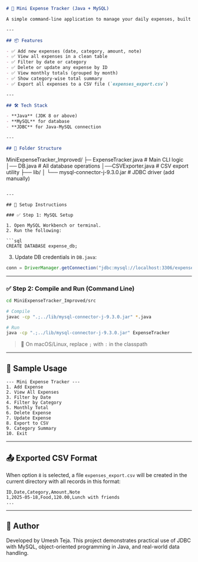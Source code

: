 ```markdown
# 💸 Mini Expense Tracker (Java + MySQL)

A simple command-line application to manage your daily expenses, built using Java and MySQL. It supports adding, updating, deleting, viewing, exporting, and analyzing expenses directly from the terminal.

---

## 📦 Features

- ✅ Add new expenses (date, category, amount, note)
- ✅ View all expenses in a clean table
- ✅ Filter by date or category
- ✅ Delete or update any expense by ID
- ✅ View monthly totals (grouped by month)
- ✅ Show category-wise total summary
- ✅ Export all expenses to a CSV file (`expenses_export.csv`)

---

## 🛠 Tech Stack

- **Java** (JDK 8 or above)
- **MySQL** for database
- **JDBC** for Java-MySQL connection

---

## 📁 Folder Structure

```

MiniExpenseTracker\_Improved/
├─ ExpenseTracker.java       # Main CLI logic
│── DB.java                   # All database operations
│──CSVExporter.java          # CSV export utility
├── lib/
│   └── mysql-connector-j-9.3.0.jar  # JDBC driver (add manually)

````

---

## 🧰 Setup Instructions

### ✅ Step 1: MySQL Setup

1. Open MySQL Workbench or terminal.
2. Run the following:

```sql
CREATE DATABASE expense_db;
````

3. Update DB credentials in `DB.java`:

```java
conn = DriverManager.getConnection("jdbc:mysql://localhost:3306/expense_db", "root", "your_password");
```

---

### ✅ Step 2: Compile and Run (Command Line)

```bash
cd MiniExpenseTracker_Improved/src

# Compile
javac -cp ".;../lib/mysql-connector-j-9.3.0.jar" *.java

# Run
java -cp ".;../lib/mysql-connector-j-9.3.0.jar" ExpenseTracker
```

> 🔁 On macOS/Linux, replace `;` with `:` in the classpath

---

## 🧪 Sample Usage

```
--- Mini Expense Tracker ---
1. Add Expense
2. View All Expenses
3. Filter by Date
4. Filter by Category
5. Monthly Total
6. Delete Expense
7. Update Expense
8. Export to CSV
9. Category Summary
10. Exit
```

---

## 📤 Exported CSV Format

When option `8` is selected, a file `expenses_export.csv` will be created in the current directory with all records in this format:

```
ID,Date,Category,Amount,Note
1,2025-05-18,Food,120.00,Lunch with friends
...
```

---

## 📌 Author

Developed by Umesh Teja. This project demonstrates practical use of JDBC with MySQL, object-oriented programming in Java, and real-world data handling.

